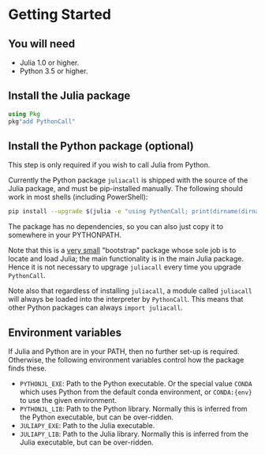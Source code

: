 # Getting Started

## You will need

* Julia 1.0 or higher.
* Python 3.5 or higher.

## Install the Julia package

```julia
using Pkg
pkg"add PythonCall"
```

## Install the Python package (optional)

This step is only required if you wish to call Julia from Python.

Currently the Python package `juliacall` is shipped with the source of the Julia package, and must be
pip-installed manually. The following should work in most shells (including PowerShell):

```bash
pip install --upgrade $(julia -e "using PythonCall; print(dirname(dirname(pathof(PythonCall))))")
```

The package has no dependencies, so you can also just copy it to somewhere in your PYTHONPATH.

Note that this is a [very small](https://github.com/cjdoris/PythonCall.jl/blob/master/juliacall/__init__.py)
"bootstrap" package whose sole job is to locate and load Julia; the main functionality is in
the main Julia package. Hence it is not necessary to upgrage `juliacall` every time
you upgrade `PythonCall`.

Note also that regardless of installing `juliacall`, a module called `juliacall` will
always be loaded into the interpreter by `PythonCall`. This means that other Python
packages can always `import juliacall`.

## Environment variables

If Julia and Python are in your PATH, then no further set-up is required.
Otherwise, the following environment variables control how the package finds these.
- `PYTHONJL_EXE`: Path to the Python executable. Or the special value `CONDA` which uses
  Python from the default conda environment, or `CONDA:{env}` to use the given environment.
- `PYTHONJL_LIB`: Path to the Python library. Normally this is inferred from the Python
  executable, but can be over-ridden.
- `JULIAPY_EXE`: Path to the Julia executable.
- `JULIAPY_LIB`: Path to the Julia library. Normally this is inferred from the Julia
  executable, but can be over-ridden.
